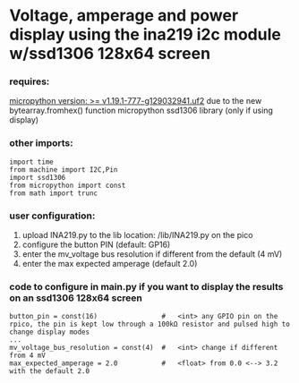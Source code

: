 # Voltage, amperage and power display using the ina219 i2c module w/ssd1306 128x64 screen

### requires:
[micropython version: >= v1.19.1-777-g129032941.uf2](https://micropython.org/download/rp2-pico/) due to the new bytearray.fromhex() function
micropython ssd1306 library (only if using display)

### other imports:
```
import time
from machine import I2C,Pin
import ssd1306
from micropython import const
from math import trunc
```

### user configuration:

1. upload INA219.py to the lib location: /lib/INA219.py on the pico
2. configure the button PIN (default: GP16) 
3. enter the mv_voltage bus resolution if different from the default (4 mV)
4. enter the max expected amperage (default 2.0)


### code to configure in main.py if you want to display the results on an ssd1306 128x64 screen
```
button_pin = const(16)                #   <int> any GPIO pin on the rpico, the pin is kept low through a 100kΩ resistor and pulsed high to change display modes
...
mv_voltage_bus_resolution = const(4)  #   <int> change if different from 4 mV
max_expected_amperage = 2.0           #   <float> from 0.0 <--> 3.2 with the default 2.0

```


